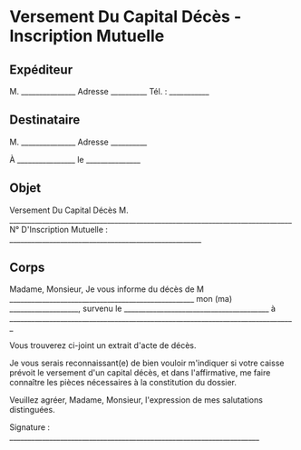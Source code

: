# Versement Du Capital Décès - Inscription Mutuelle

## Expéditeur

M. _______________
Adresse __________
Tél. : ___________

## Destinataire

M. _______________
Adresse __________

À ________________
le _______________

## Objet

Versement Du Capital Décès
M. ______________________________________________________________________________
N° D'Inscription Mutuelle : _____________________________________________________

## Corps

Madame, Monsieur,
Je vous informe du décès de M ___________________________________________________
mon (ma) ___________________, survenu le ________________________________________
à _______________________________________________________________________________

Vous trouverez ci-joint un extrait d'acte de décès.

Je vous serais reconnaissant(e) de bien vouloir m'indiquer si votre caisse prévoit le versement d'un capital décès, et dans l'affirmative, me faire connaître les pièces nécessaires à la constitution du dossier.

Veuillez agréer, Madame, Monsieur, l'expression de mes salutations distinguées.

Signature : _____________________________________________________________________
